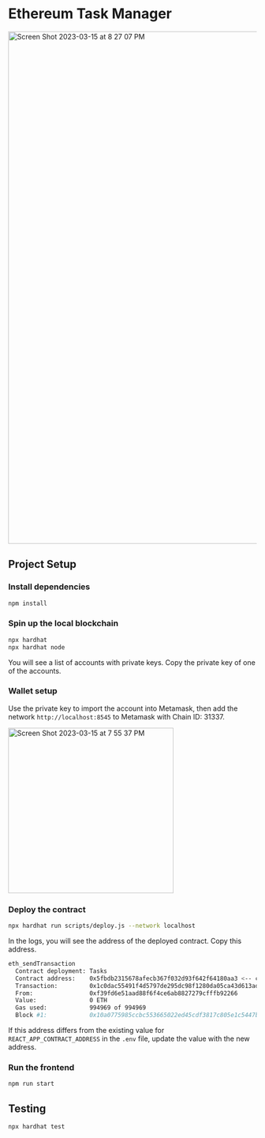 # Ethereum Task Manager

<img width="1038" alt="Screen Shot 2023-03-15 at 8 27 07 PM" src="https://user-images.githubusercontent.com/8657755/225494162-7de85637-9693-43f5-92ff-8f70bb24eb2b.png">


## Project Setup

### Install dependencies

```bash
npm install
```

### Spin up the local blockchain

```bash
npx hardhat
npx hardhat node
```

You will see a list of accounts with private keys. Copy the private key of one of the accounts.

### Wallet setup

Use the private key to import the account into Metamask, then add the network `http://localhost:8545` to Metamask with Chain ID: 31337.

<img width="335" alt="Screen Shot 2023-03-15 at 7 55 37 PM" src="https://user-images.githubusercontent.com/8657755/225492015-94ef5ec3-ee65-4a45-abd8-c70b9048c8c0.png">

### Deploy the contract

```bash
npx hardhat run scripts/deploy.js --network localhost
```

In the logs, you will see the address of the deployed contract. Copy this address.

```bash
eth_sendTransaction
  Contract deployment: Tasks
  Contract address:    0x5fbdb2315678afecb367f032d93f642f64180aa3 <-- copy this address
  Transaction:         0x1c0dac55491f4d5797de295dc98f1280da05ca43d613ad95836ed0b40834895c
  From:                0xf39fd6e51aad88f6f4ce6ab8827279cfffb92266
  Value:               0 ETH
  Gas used:            994969 of 994969
  Block #1:            0x10a0775985ccbc553665022ed45cdf3817c805e1c5447b3c190a1cd5ee986c91
```

If this address differs from the existing value for `REACT_APP_CONTRACT_ADDRESS` in the `.env` file, update the value with the new address.

### Run the frontend

```bash
npm run start
```

## Testing

```bash
npx hardhat test
```
